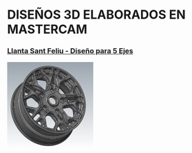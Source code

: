 # DISEÑOS 3D ELABORADOS EN MASTERCAM

### [Llanta Sant Feliu - Diseño para 5 Ejes](Llanta%20Sant%20Feliu)
<a href="/Llanta Sant Feliu">
    <img src="/Llanta Sant Feliu/img/Llanta-Sant-Feliu-1.jpg" alt="Descripción" width="200" height="200">
</a>